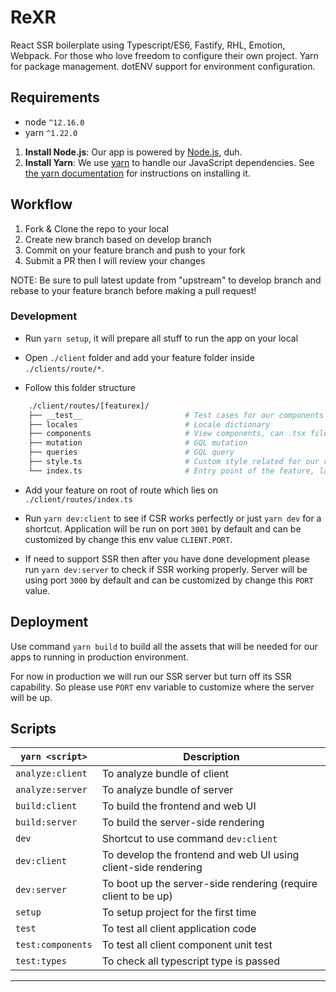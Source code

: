 # ReXR

React SSR boilerplate using Typescript/ES6, Fastify, RHL, Emotion, Webpack.
For those who love freedom to configure their own project.
Yarn for package management.
dotENV support for environment configuration.

## Requirements

- node `^12.16.0`
- yarn `^1.22.0`

1. **Install Node.js**: Our app is powered by [Node.js](https://nodejs.org/en/), duh.
2. **Install Yarn**: We use [yarn](https://yarnpkg.com) to handle our JavaScript dependencies. See [the yarn documentation](https://yarnpkg.com/en/docs/install) for instructions on installing it.

## Workflow

1. Fork & Clone the repo to your local
2. Create new branch based on develop branch
3. Commit on your feature branch and push to your fork
4. Submit a PR then I will review your changes

NOTE: Be sure to pull latest update from "upstream" to develop branch and rebase to your feature branch before making a pull request!

### Development

- Run `yarn setup`, it will prepare all stuff to run the app on your local

- Open `./client` folder and add your feature folder inside `./clients/route/*`.

- Follow this folder structure

```sh
    ./client/routes/[featurex]/
    ├── __test__                       # Test cases for our components view
    ├── locales                        # Locale dictionary
    ├── components                     # View components, can .tsx file / folder for complex components
    ├── mutation                       # GQL mutation
    ├── queries                        # GQL query
    ├── style.ts                       # Custom style related for our components
    └── index.ts                       # Entry point of the feature, lazy load (split chunk)
```

- Add your feature on root of route which lies on `./client/routes/index.ts`

- Run `yarn dev:client` to see if CSR works perfectly or just `yarn dev` for a shortcut. Application will be run on port `3001` by default and can be customized by change this env value `CLIENT.PORT`.

- If need to support SSR then after you have done development please run `yarn dev:server` to check if SSR working properly. Server will be using port `3000` by default and can be customized by change this `PORT` value.


## Deployment

Use command `yarn build` to build all the assets that will be needed for our apps to running in production environment.

For now in production we will run our SSR server but turn off its SSR capability. So please use `PORT` env variable to customize where the server will be up.

## Scripts

| `yarn <script>`         | Description                                                    |
| ----------------------- | -------------------------------------------------------------- |
| `analyze:client`        | To analyze bundle of client                                    |
| `analyze:server`        | To analyze bundle of server                                    |
| `build:client`          | To build the frontend and web UI                               |
| `build:server`          | To build the server-side rendering                             |
| `dev`                   | Shortcut to use command `dev:client`                           |
| `dev:client`            | To develop the frontend and web UI using client-side rendering |
| `dev:server`            | To boot up the server-side rendering (require client to be up) |
| `setup`                 | To setup project for the first time                            |
| `test`                  | To test all client application code                            |
| `test:components`       | To test all client component unit test                         |
| `test:types`            | To check all typescript type is passed                         |

------
